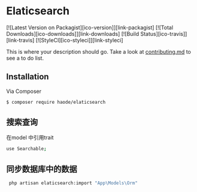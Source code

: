 # Elaticsearch

[![Latest Version on Packagist][ico-version]][link-packagist]
[![Total Downloads][ico-downloads]][link-downloads]
[![Build Status][ico-travis]][link-travis]
[![StyleCI][ico-styleci]][link-styleci]

This is where your description should go. Take a look at [contributing.md](contributing.md) to see a to do list.

## Installation

Via Composer

``` bash
$ composer require haode/elaticsearch
```
## 搜索查询
在model 中引用trait
``` bash
use Searchable;
```
## 同步数据库中的数据
``` bash
 php artisan elaticsearch:import "App\Models\Orm"
```

